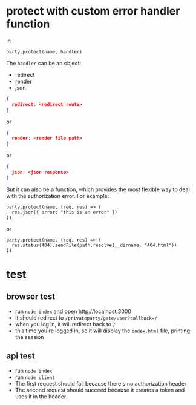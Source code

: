 # protect with custom error handler function

in

```
party.protect(name, handler)
```

The `handler` can be an object:

- redirect
- render
- json

```json
{
  redirect: <redirect route>
}
```

or 

```json
{
  render: <render file path>
}
```

or

```json
{
  json: <json response>
}
```

But it can also be a function, which provides the most flexible way to deal with the authorization error. For example:

```
party.protect(name, (req, res) => {
  res.json({ error: "this is an error" })
})
```

or 

```
party.protect(name, (req, res) => {
  res.status(404).sendFile(path.resolve(__dirname, "404.html"))
})
```

# test

## browser test

- run `node index` and open http://localhost:3000
- it should redirect to `/privateparty/gate/user?callback=/`
- when you log in, it will redirect back to `/`
- this time you're logged in, so it will display the `index.html` file, printing the session

## api test

- run `node index`
- run `node client`
- The first request should fail because there's no authorization header
- The second request should succeed because it creates a token and uses it in the header
